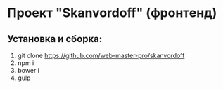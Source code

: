 # Проект "Skanvordoff" (фронтенд)

## Установка и сборка:
1. git clone https://github.com/web-master-pro/skanvordoff
2. npm i
3. bower i
4. gulp
